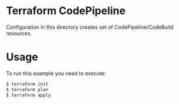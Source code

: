 Terraform CodePipeline
==========

Configuration in this directory creates set of CodePipeline/CodeBuild resources.

Usage
=====

To run this example you need to execute:

```bash
$ terraform init
$ terraform plan
$ terraform apply
```
